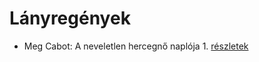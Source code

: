 # Lányregények

- Meg Cabot: A neveletlen hercegnő naplója 1. [részletek](_details/Meg%20Cabot.md#id_432)